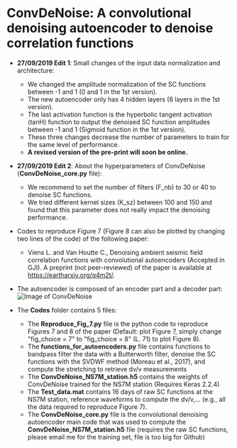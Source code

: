 # ConvDeNoise: A convolutional denoising autoencoder to denoise correlation functions

* **27/09/2019 Edit 1**: Small changes of the input data normalization and architecture: 
  - We changed the amplitude normalization of the SC functions between -1 and 1 (0 and 1 in the 1st version). 
  - The new autoencoder only has 4 hidden layers (6 layers in the 1st version). 
  - The last activation function is the hyperbolic tangent activation (tanH) function to output the denoised SC function amplitudes between -1 and 1 (Sigmoid function in the 1st version). 
  - These three changes decrease the number of parameters to train for the same level of performance. 
  - **A revised version of the pre-print will soon be online.**

* **27/09/2019 Edit 2**: About the hyperparameters of ConvDeNoise (**ConvDeNoise_core.py** file):
  - We recommend to set the number of filters (F_nb) to 30 or 40 to denoise SC functions.
  - We tried different kernel sizes (K_sz) between 100 and 150 and found that this parameter does not really impact the denoising performance.

* Codes to reproduce Figure 7 (Figure 8 can also be plotted by changing two lines of the code) of the following paper:
  - Viens L. and Van Houtte C., Denoising ambient seismic field correlation functions with convolutional autoencoders (Accepted in GJI). A preprint (not peer-reviewed) of the paper is available at https://eartharxiv.org/q4m2t/.
  
* The autoencoder is composed of an encoder part and a decoder part:
![Image of ConvDeNoise](https://github.com/lviens/ConvDeNoise/blob/master/ConvDeNoise_architecture.png)


* The **Codes** folder contains 5 files: 
  - The **Reproduce_Fig_7.py** file is the python code to reproduce Figures 7 and 8 of the paper (Default: plot Figure 7, simply change "fig_choice = 7" to "fig_choice = 8" (L. 71) to plot Figure 8).
  - The **functions_for_autoencoders.py** file contains functions to bandpass filter the data with a Butterworth filter, denoise the SC functions with the SVDWF method (Moreau et al., 2017), and compute the stretching to retrieve dv/v measurements
  - The **ConvDeNoise_NS7M_station.h5** contains the weights of ConvDeNoise trained for the NS7M station (Requires Keras 2.2.4)
  - The **Test_data.mat** contains 16 days of raw SC functions at the NS7M station, reference waveforms to compute the dv/v,... (e.g., all the data required to reproduce Figure 7).
  - The **ConvDeNoise_core.py** file is the convolutional denoising autoencoder main code that was used to compute the **ConvDeNoise_NS7M_station.h5** file (requires the raw SC functions, please email me for the training set, file is too big for Github)
 

